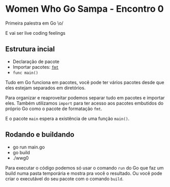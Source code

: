 # Women Who Go Sampa - Encontro 0

Primeira palestra em Go \o/

E vai ser live coding feelings

## Estrutura incial

- Declaração de pacote
- Importar pacotes: [`fmt`](https://golang.org/pkg/fmt/)
- `func main()`

Tudo em Go funciona em pacotes, você pode ter vários pacotes desde que eles estejam separados em diretórios.

Para organizar e reaproveitar podemos separar tudo em pacotes e importar eles. Também utilizamos `import` para ter acesso aos pacotes embutidos do próprio Go como o pacote de formatação `fmt`.

E o pacote `main` espera a existência de uma função `main()`.

## Rodando e buildando

- go run main.go
- go build
- ./wwg0

Para executar o código podemos só usar o comando `run` do Go que faz um build numa pasta temporária e mostra pra você o resultado. Ou você pode criar o executável do seu pacote com o comando `build`.
